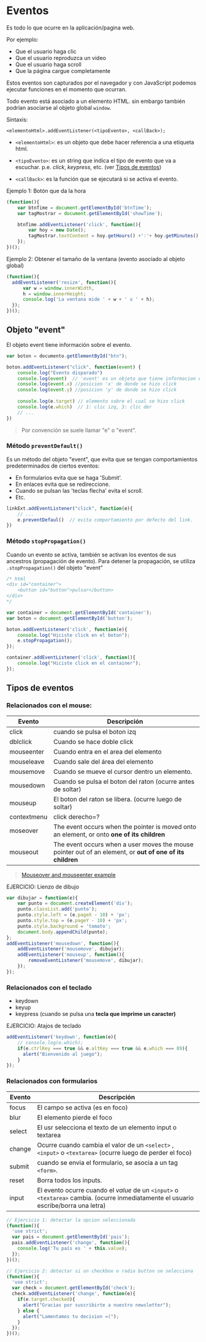 # Eventos
Es todo lo que ocurre en la aplicación/pagina web.

Por ejemplo:

- Que el usuario haga clic
- Que el usuario reproduzca un video
- Que el usuario haga scroll
- Que la página cargue completamente

Estos eventos son capturados por el navegador y con JavaScript podemos ejecutar funciones en el momento que ocurran.

Todo evento está asociado a un elemento HTML. sin embargo también podrían asociarse al objeto global `window`.

Sintaxis: 

```
<elementoHtml>.addEventListener(<tipoEvento>, <callBack>);
```

+ `<elementoHtml>`: es un objeto que debe hacer referencia a una etiqueta html.

+ `<tipoEvento>`: es un string que indica el tipo de evento que va a escuchar. p.e. *click*, *keypress*, etc. (ver [Tipos de eventos](#tipos-eventos))

+ `<callBack>`: es la función que se ejecutará si se activa el evento.

Ejemplo 1: Botón que da la hora

```javascript
(function(){
	var btnTime = document.getElementById('btnTime');
    var tagMostrar = document.getElementById('showTime');

    btnTime.addEventListener('click', function(){
    	var hoy = new Date();
        tagMostrar.textContent = hoy.getHours() +':'+ hoy.getMinutes() +':'+ hoy.getSeconds();
    });
})();
```

Ejemplo 2: Obtener el tamaño de la ventana (evento asociado al objeto global)
```javascript
(function(){
  addEventListener('resize', function(){
      var w = window.innerWidth,
      h = window.innerHeight;
      console.log('La ventana mide ' + w + ' x ' + h);
  });
})();
```

## Objeto "event" 

El objeto event tiene información sobre el evento.

```javascript
var boton = documento.getElementById("btn");

boton.addEventListener("click", function(event) {
    console.log("Evento disparado")
    console.log(event)  // 'event' es un objeto que tiene informacion extra sobre el evento
    console.log(event.x) //posicion 'x' de donde se hizo click
    console.log(event.y) //posicion 'y' de donde se hizo click
    
    console.log(e.target) // elemento sobre el cual se hizo click
    console.log(e.which)  // 1: clic izq, 3: clic der
    // ...
})
```
> Por convención se suele llamar "e" o "event".

### Método `preventDefault()`
Es un método del objeto "event", que evita que se tengan comportamientos predeterminados de ciertos eventos:
- En formularios evita que se haga 'Submit'.
- En enlaces evita que se redireccione. 
- Cuando se pulsan las 'teclas flecha' evita el scroll.
- Etc.

```javascript
linkExt.addEventListener("click", function(e){
    // ...
    e.preventDefaul()  // evita comportamiento por defecto del link.
})
```

### Método `stopPropagation()`
Cuando un evento se activa, también se activan los eventos de sus ancestros (propagación de evento). Para detener la propagación, se utiliza `.stopPropagation()` del objeto "event" 

```javascript
/* html
<div id="container"> 
	<button id="button">pulsar</button> 
</div>
*/

var container = document.getElementById('container');
var boton = document.getElementById('button');

boton.addEventListener('click', function(e){
    console.log("Hiciste click en el boton");
    e.stopPropagation();
});

container.addEventListener('click', function(){
    console.log("Hiciste click en el container");
});
```
## Tipos de eventos

<a id="tipos-eventos"></a>

### Relacionados con el mouse:

| Evento      | Descripción                                                  |
| ----------- | ------------------------------------------------------------ |
| click       | cuando se pulsa el boton izq                                 |
| dblclick    | Cuando se hace doble click                                   |
| mouseenter  | Cuando entra en el area del elemento                         |
| mouseleave  | Cuando sale del área del elemento                            |
| mousemove   | Cuando se mueve el cursor dentro un elemento.                |
| mousedown   | Cuando se pulsa el boton del raton (ocurre antes de soltar)  |
| mouseup     | El boton del raton se libera. (ocurre luego de soltar)       |
| contextmenu | click derecho=?                                              |
| moseover    | The event occurs when the pointer is moved onto an element, or onto **one of its children** |
| mouseout    | The event occurs when a user moves the mouse pointer out of an element, or **out of one of its children** |

> [Mouseover and mouseenter example](https://www.w3schools.com/jquery/tryit.asp?filename=tryjquery_event_mouseenter_mouseover#:~:text=mouseenter%20and%20mouseover.-,The%20mouseover%20event%20triggers%20when%20the%20mouse%20pointer%20enters%20the,moved%20over%20the%20div%20element.)

EJERCICIO: Lienzo de dibujo
```javascript
var dibujar = function(e){
    var punto = document.createElement('div');
    punto.classList.add('punto');
    punto.style.left = (e.pageX - 10) + 'px';
    punto.style.top = (e.pageY - 10) + 'px';
    punto.style.background = 'tomato';
    document.body.appendChild(punto);
};
addEventListener('mousedown', function(){
    addEventListener('mousemove', dibujar);
    addEventListener('mouseup', function(){
        removeEventListener('mousemove', dibujar);
    });
});
```

### Relacionados con el teclado

+ keydown
+ keyup
+ keypress  (cuando se pulsa una **tecla que imprime un caracter)**

EJERCICIO: Atajos de teclado
```javascript
addEventListener('keydown', function(e){
    // console.log(e.which);
    if(e.ctrlKey === true && e.altKey === true && e.which === 89){
      alert("Bienvenido al juego");
    }
});
```

### Relacionados con formularios

| Evento | Descripción |
| ---------------  | --------------- |
| focus | El campo se activa (es en foco)|
| blur     |  El elemento pierde el foco|
| select   | El usr selecciona el texto de un elemento input o textarea|
| change |  Ocurre cuando cambia el valor de un `<select>` , `<input>` o `<textarea>` (ocurre luego de perder el foco)  |
| submit | cuando se envia el formulario, se asocia a un tag `<form>`. |
| reset   |  Borra todos los inputs. |
| input | El evento ocurre cuando el *value* de un `<input>` o `<textarea>` cambia. (ocurre inmediatamente el usuario escribe/borra una letra) |

```javascript
// Ejercicio 1: detectar la opcion seleccionada
(function(){
  'use strict';
  var pais = document.getElementById('pais');
  pais.addEventListener('change', function(){
    console.log('Tu país es ' + this.value);
  });
})();

// Ejercicio 2: detectar si un checkbox o radio button se selecciona
(function(){
  'use strict';
  var check = document.getElementById('check');
  check.addEventListener('change', function(e){
    if(e.target.checked){
      alert("Gracias por suscribirte a nuestro newsletter");
    } else {
      alert("Lamentamos tu decision =(");
    }
  });
})();
```